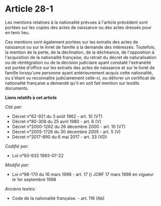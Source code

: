 # Article 28-1

Les mentions relatives à la nationalité prévues à l'article précédent sont portées sur les copies des actes de naissance ou
des actes dressés pour en tenir lieu.

Ces mentions sont également portées sur les extraits des actes de naissance ou sur le livret de famille à la demande des
intéressés. Toutefois, la mention de la perte, de la déclination, de la déchéance, de l'opposition à l'acquisition de la
nationalité française, du retrait du décret de naturalisation ou de réintégration ou de la décision judiciaire ayant constaté
l'extranéité est portée d'office sur les extraits des actes de naissance et sur le livret de famille lorsqu'une personne
ayant antérieurement acquis cette nationalité, ou s'étant vu reconnaître judiciairement celle-ci, ou délivrer un certificat
de nationalité française a demandé qu'il en soit fait mention sur lesdits documents.

**Liens relatifs à cet article**

_Cité par_:

  - Décret n°62-921 du 3 août 1962 - art. 10 (VT)
  - Décret n°80-308 du 25 avril 1980 - art. 6 (V)
  - Décret n°2000-1262 du 26 décembre 2000 - art. 10 (VT)
  - Décret n°2005-1726 du 30 décembre 2005 - art. 5 (V)
  - Décret n°2017-890 du 6 mai 2017 - art. 33 (VD)

_Codifié par_:

  - Loi n°93-933 1993-07-22

_Modifié par_:

  - Loi n°98-170 du 16 mars 1998 - art. 17 () JORF 17 mars 1998 en vigueur le 1er septembre 1998

_Anciens textes_:

  - Code de la nationalité française. - art. 116 (Ab)
